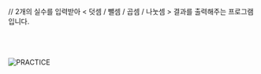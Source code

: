 // 2개의 실수를 입력받아 < 덧셈 / 뺄셈 / 곱셈 / 나눗셈 > 결과를 출력해주는 프로그램입니다.

</br></br></br>
![PRACTICE](https://user-images.githubusercontent.com/61842827/176927418-ede11516-bfd5-476a-8ef3-8b29c86c42cd.PNG)
